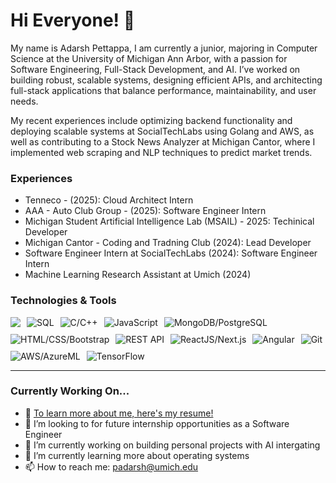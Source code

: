 # Hi Everyone! 👋
My name is Adarsh Pettappa, I am currently a junior, majoring in Computer Science at the University of Michigan Ann Arbor, with a passion for Software Engineering, Full-Stack Development, and AI. I’ve worked on building robust, scalable systems, designing efficient APIs, and architecting full-stack applications that balance performance, maintainability, and user needs.

My recent experiences include optimizing backend functionality and deploying scalable systems at SocialTechLabs using Golang and AWS, as well as contributing to a Stock News Analyzer at Michigan Cantor, where I implemented web scraping and NLP techniques to predict market trends.


### Experiences
- Tenneco - (2025): Cloud Architect Intern 
- AAA - Auto Club Group - (2025): Software Engineer Intern
- Michigan Student Artificial Intelligence Lab (MSAIL) - 2025: Techinical Developer
- Michigan Cantor - Coding and Tradning Club (2024): Lead Developer
- Software Engineer Intern at SocialTechLabs (2024): Software Engineer Intern
- Machine Learning Research Assistant at Umich (2024)

### Technologies & Tools
<div style="display: flex; flex-wrap: wrap; gap: 10px;">
  <img src="https://img.shields.io/badge/-Python-red"/>
  <img alt="SQL" src="https://img.shields.io/badge/-SQL-3e8bc3" />
  <img alt="C/C++" src="https://img.shields.io/badge/-C/C++-8c5aee" />
  <img alt="JavaScript" src="https://img.shields.io/badge/-Javascript-yellow" />
  <img alt="MongoDB/PostgreSQL" src="https://img.shields.io/badge/-MongoDB/PostgreSQL-brightgreen" />
  <img alt="HTML/CSS/Bootstrap" src="https://img.shields.io/badge/-HTML%2FCSS/Bootstrap-yellowgreen" />
  <img alt="REST API" src="https://img.shields.io/badge/-REST API-green" />
  <img alt="ReactJS/Next.js" src="https://img.shields.io/badge/-ReactJS/Next.js-green" />
  <img alt="Angular" src="https://img.shields.io/badge/-Angular-dd1b16" />
  <img alt="Git" src="https://img.shields.io/badge/-Git-orange" />
  <img alt="AWS/AzureML" src="https://img.shields.io/badge/-AWS/AzureML-4ca158" />
  <img alt="TensorFlow" src="https://img.shields.io/badge/-TensorFlow-ffa500" />
</div>
<hr>

### Currently Working On...

- 📑 [To learn more about me, here's my resume!](https://github.com/AdarshPettappa/resume.git) 
- 👯 I’m looking to for future internship opportunities as a Software Engineer
- 🔭 I’m currently working on building personal projects with AI intergating 
- 🌱 I’m currently learning more about operating systems 
- 📫 How to reach me: padarsh@umich.edu

